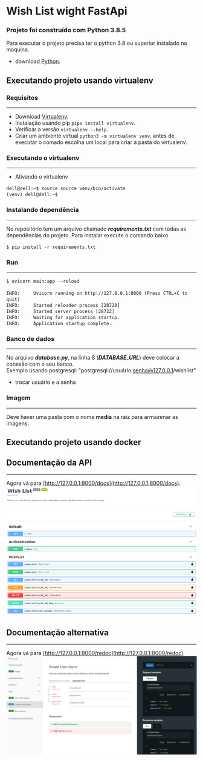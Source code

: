 # Wish List wight FastApi

### Projeto foi construído com Python 3.8.5

Para executar o projeto precisa ter o python 3.8 ou superior instalado na maquina.
- download [Python](https://www.python.org/).

## Executando projeto usando virtualenv
### Requisitos
___
- Download [Virtualenv](https://pypi.org/project/virtualenv/).
- Instalação usando pip ```pipx install virtualenv```.
- Verificar a versão ```virtualenv --help```.
- Criar um ambiente virtual ```python3 -m virtualenv venv```, antes de executar o comado escolha um local para criar a pasta do virtualenv.

### Executando o virtualenv
___

- Ativando o virtualenv
```
dell@dell:~$ source source venv/bin/activate
(venv) dell@dell:~$
```

### Instalando dependência
___
No repositório tem um arquivo chamado **_requirements.txt_** com todas as dependências do projeto. Para instalar execute o comando baixo.

```
$ pip install -r requirements.txt
```

### Run 
___
```
$ uvicorn main:app --reload

INFO:     Uvicorn running on http://127.0.0.1:8000 (Press CTRL+C to quit)
INFO:     Started reloader process [28720]
INFO:     Started server process [28722]
INFO:     Waiting for application startup.
INFO:     Application startup complete.
```
### Banco de dados
___
No arquivo **_database.py_**, na linha 8 (**_DATABASE_URL_**) deve colocar a conexão com o seu banco.
<br>
Exemplo usando postgresql: "postgresql://usuário:senha@127.0.0.1/wishlist"
- trocar usuário e a senha 
### Imagem
___
Deve haver uma pasta com o nome **media** na raiz para armazenar as imagens.
## Executando projeto usando docker

## Documentação da API
___
Agora vá para [http://127.0.0.1:8000/docs](http://127.0.0.1:8000/docs).
![Swagger UI](img/api-docs.png)

## Documentação alternativa
___
Agora vá para [http://127.0.0.1:8000/redoc](http://127.0.0.1:8000/redoc).
![Swagger UI](img/api-redoc.png)